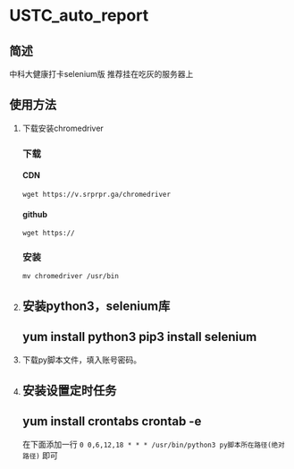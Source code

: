 # USTC_auto_report

## 简述
中科大健康打卡selenium版
推荐挂在吃灰的服务器上

## 使用方法
1. 下载安装chromedriver
    ### 下载
    #### CDN
   `wget https://v.srprpr.ga/chromedriver`
    #### github
    `wget https://`
    
    ### 安装
    `mv chromedriver /usr/bin`
2. 安装python3，selenium库
    ---
    yum install python3
    pip3 install selenium
    ---
    
3. 下载py脚本文件，填入账号密码。

4. 安装设置定时任务
    ---
    yum install crontabs
    crontab -e
    ---
    在下面添加一行
    `0 0,6,12,18 * * * /usr/bin/python3 py脚本所在路径(绝对路径)`
    即可
    
